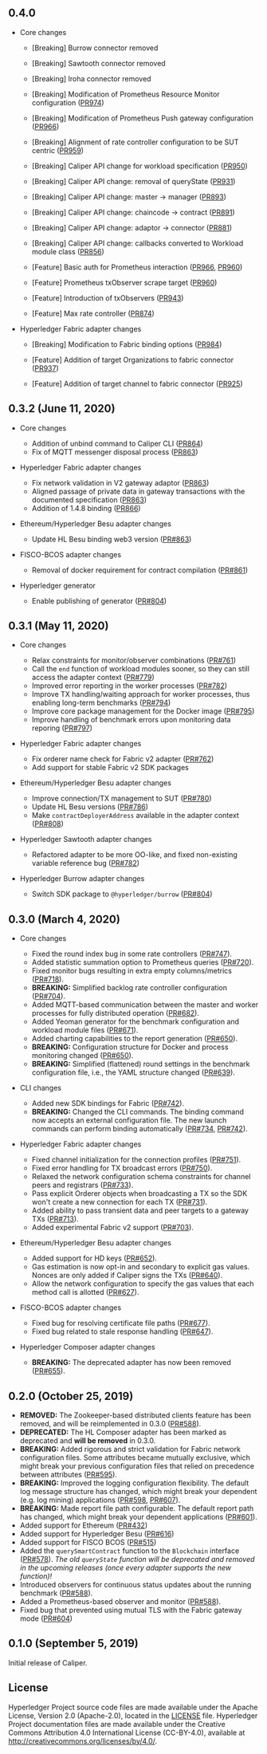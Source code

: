 ## 0.4.0

* Core changes
  * [Breaking] Burrow connector removed
  * [Breaking] Sawtooth connector removed
  * [Breaking] Iroha connector removed
  * [Breaking] Modification of Prometheus Resource Monitor configuration ([PR974](https://github.com/hyperledger/caliper/pull/974))
  * [Breaking] Modification of Prometheus Push gateway configuration ([PR966](https://github.com/hyperledger/caliper/pull/966))
  * [Breaking] Alignment of rate controller configuration to be SUT centric ([PR959](https://github.com/hyperledger/caliper/pull/959))
  * [Breaking] Caliper API change for workload specification ([PR950](https://github.com/hyperledger/caliper/pull/950))
  * [Breaking] Caliper API change: removal of queryState ([PR931](https://github.com/hyperledger/caliper/pull/931))
  * [Breaking] Caliper API change: master -> manager ([PR893](https://github.com/hyperledger/caliper/pull/893))
  * [Breaking] Caliper API change: chaincode -> contract ([PR891](https://github.com/hyperledger/caliper/pull/891))
  * [Breaking] Caliper API change: adaptor -> connector ([PR881](https://github.com/hyperledger/caliper/pull/881))
  * [Breaking] Caliper API change: callbacks converted to Workload module class ([PR856](https://github.com/hyperledger/caliper/pull/856))

  * [Feature] Basic auth for Prometheus interaction ([PR966](https://github.com/hyperledger/caliper/pull/966), [PR960](https://github.com/hyperledger/caliper/pull/960))
  * [Feature] Prometheus txObserver scrape target ([PR960](https://github.com/hyperledger/caliper/pull/960))
  * [Feature] Introduction of txObservers ([PR943](https://github.com/hyperledger/caliper/pull/943))
  * [Feature] Max rate controller ([PR874](https://github.com/hyperledger/caliper/pull/874))

* Hyperledger Fabric adapter changes
  * [Breaking] Modification to Fabric binding options ([PR984](https://github.com/hyperledger/caliper/pull/984))

  * [Feature] Addition of target Organizations to fabric connector  ([PR937](https://github.com/hyperledger/caliper/pull/937))
  * [Feature] Addition of target channel to fabric connector  ([PR925](https://github.com/hyperledger/caliper/pull/925))

## 0.3.2 (June 11, 2020)

* Core changes
  * Addition of unbind command to Caliper CLI ([PR864](https://github.com/hyperledger/caliper/pull/864))
  * Fix of MQTT messenger disposal process ([PR863](https://github.com/hyperledger/caliper/pull/863))
  
* Hyperledger Fabric adapter changes
  * Fix network validation in V2 gateway adaptor ([PR863](https://github.com/hyperledger/caliper/pull/863))
  * Aligned passage of private data in gateway transactions with the documented specification ([PR863](https://github.com/hyperledger/caliper/pull/863))
  * Addition of 1.4.8 binding ([PR866](https://github.com/hyperledger/caliper/pull/866))

* Ethereum/Hyperledger Besu adapter changes
  * Update HL Besu binding web3 version ([PR#863](https://github.com/hyperledger/caliper/pull/863))

* FISCO-BCOS adapter changes
  * Removal of docker requirement for contract compilation ([PR#861](https://github.com/hyperledger/caliper/pull/861))

* Hyperledger generator
  * Enable publishing of generator ([PR#804](https://github.com/hyperledger/caliper/pull/804))

## 0.3.1 (May 11, 2020)

* Core changes
  * Relax constraints for monitor/observer combinations ([PR#761](https://github.com/hyperledger/caliper/pull/761))
  * Call the `end` function of workload modules sooner, so they can still access the adapter context ([PR#779](https://github.com/hyperledger/caliper/pull/779))
  * Improved error reporting in the worker processes ([PR#782](https://github.com/hyperledger/caliper/pull/782))
  * Improve TX handling/waiting approach for worker processes, thus enabling long-term benchmarks ([PR#794](https://github.com/hyperledger/caliper/pull/794)) 
  * Improve core package management for the Docker image ([PR#795](https://github.com/hyperledger/caliper/pull/795))
  * Improve handling of benchmark errors upon monitoring data reporing ([PR#797](https://github.com/hyperledger/caliper/pull/797))
  
* Hyperledger Fabric adapter changes
  * Fix orderer name check for Fabric v2 adapter ([PR#762](https://github.com/hyperledger/caliper/pull/762))  
  * Add support for stable Fabric v2 SDK packages

* Ethereum/Hyperledger Besu adapter changes
  * Improve connection/TX management to SUT ([PR#780](https://github.com/hyperledger/caliper/pull/780))
  * Update HL Besu versions ([PR#786](https://github.com/hyperledger/caliper/pull/786))
  * Make `contractDeployerAddress` available in the adapter context ([PR#808](https://github.com/hyperledger/caliper/pull/808))
  
* Hyperledger Sawtooth adapter changes
  * Refactored adapter to be more OO-like, and fixed non-existing variable reference bug ([PR#782](https://github.com/hyperledger/caliper/pull/782))
  
* Hyperledger Burrow adapter changes
  * Switch SDK package to `@hyperledger/burrow` ([PR#804](https://github.com/hyperledger/caliper/pull/804))

## 0.3.0 (March 4, 2020)

* Core changes
  * Fixed the round index bug in some rate controllers ([PR#747](https://github.com/hyperledger/caliper/pull/747)).
  * Added statistic summation option to Prometheus queries ([PR#720](https://github.com/hyperledger/caliper/pull/720)).
  * Fixed monitor bugs resulting in extra empty columns/metrics ([PR#718](https://github.com/hyperledger/caliper/pull/718)).
  * __BREAKING:__ Simplified backlog rate controller configuration ([PR#704](https://github.com/hyperledger/caliper/pull/704)).
  * Added MQTT-based communication between the master and worker processes for fully distributed operation ([PR#682](https://github.com/hyperledger/caliper/pull/682)).
  * Added Yeoman generator for the benchmark configuration and workload module files ([PR#671](https://github.com/hyperledger/caliper/pull/671)).
  * Added charting capabilities to the report generation ([PR#650](https://github.com/hyperledger/caliper/pull/650)).
  * __BREAKING:__ Configuration structure for Docker and process monitoring changed ([PR#650](https://github.com/hyperledger/caliper/pull/650)).
  * __BREAKING:__ Simplified (flattened) round settings in the benchmark configuration file, i.e., the YAML structure changed ([PR#639](https://github.com/hyperledger/caliper/pull/639)).
  
* CLI changes
  * Added new SDK bindings for Fabric ([PR#742](https://github.com/hyperledger/caliper/pull/742)).
  * __BREAKING:__ Changed the CLI commands. The binding command now accepts an external configuration file. The new launch commands can perform binding automatically ([PR#734](https://github.com/hyperledger/caliper/pull/734), [PR#742](https://github.com/hyperledger/caliper/pull/742)).
  
* Hyperledger Fabric adapter changes
  * Fixed channel initialization for the connection profiles ([PR#751](https://github.com/hyperledger/caliper/pull/751)).
  * Fixed error handling for TX broadcast errors ([PR#750](https://github.com/hyperledger/caliper/pull/750)).
  * Relaxed the network configuration schema constraints for channel peers and registrars ([PR#733](https://github.com/hyperledger/caliper/pull/733)).
  * Pass explicit Orderer objects when broadcasting a TX so the SDK won't create a new connection for each TX ([PR#731](https://github.com/hyperledger/caliper/pull/731)).
  * Added ability to pass transient data and peer targets to a gateway TXs ([PR#713](https://github.com/hyperledger/caliper/pull/713)).
  * Added experimental Fabric v2 support ([PR#703](https://github.com/hyperledger/caliper/pull/703)).

* Ethereum/Hyperledger Besu adapter changes
  * Added support for HD keys ([PR#652](https://github.com/hyperledger/caliper/pull/652)).
  * Gas estimation is now opt-in and secondary to explicit gas values. Nonces are only added if Caliper signs the TXs ([PR#640](https://github.com/hyperledger/caliper/pull/640)).
  * Allow the network configuration to specify the gas values that each method call is allotted ([PR#627](https://github.com/hyperledger/caliper/pull/627)).

* FISCO-BCOS adapter changes
  * Fixed bug for resolving certificate file paths ([PR#677](https://github.com/hyperledger/caliper/pull/677)).
  * Fixed bug related to stale response handling ([PR#647](https://github.com/hyperledger/caliper/pull/647)).

* Hyperledger Composer adapter changes
  * __BREAKING:__ The deprecated adapter has now been removed ([PR#655](https://github.com/hyperledger/caliper/pull/655)).


## 0.2.0 (October 25, 2019)

* __REMOVED:__ The Zookeeper-based distributed clients feature has been removed, and will be reimplemented in 0.3.0 ([PR#588](https://github.com/hyperledger/caliper/pull/588)).
* __DEPRECATED:__ The HL Composer adapter has been marked as deprecated and __will be removed__ in 0.3.0.
* __BREAKING:__ Added rigorous and strict validation for Fabric network configuration files. Some attributes became mutually exclusive, which might break your previous configuration files that relied on precedence between attributes ([PR#595](https://github.com/hyperledger/caliper/pull/595)).
* __BREAKING:__ Improved the logging configuration flexibility. The default log message structure has changed, which might break your dependent (e.g. log mining) applications ([PR#598](https://github.com/hyperledger/caliper/pull/595), [PR#607](https://github.com/hyperledger/caliper/pull/607)).
* __BREAKING:__ Made report file path configurable. The default report path has changed, which might break your dependent applications ([PR#601](https://github.com/hyperledger/caliper/pull/601)).
* Added support for Ethereum ([PR#432](https://github.com/hyperledger/caliper/pull/432))
* Added support for Hyperledger Besu ([PR#616](https://github.com/hyperledger/caliper/pull/616))
* Added support for FISCO BCOS ([PR#515](https://github.com/hyperledger/caliper/pull/515))
* Added the `querySmartContract` function to the `Blockchain` interface ([PR#578](https://github.com/hyperledger/caliper/pull/578)). _The old `queryState` function will be deprecated and removed in the upcoming releases (once every adapter supports the new function)!_
* Introduced observers for continuous status updates about the running benchmark ([PR#588](https://github.com/hyperledger/caliper/pull/588)).
* Added a Prometheus-based observer and monitor ([PR#588](https://github.com/hyperledger/caliper/pull/588)).
* Fixed bug that prevented using mutual TLS with the Fabric gateway mode ([PR#604](https://github.com/hyperledger/caliper/pull/604))

## 0.1.0 (September 5, 2019)
Initial release of Caliper.

## License
Hyperledger Project source code files are made available under the Apache License, Version 2.0 (Apache-2.0), located in the [LICENSE](LICENSE) file. Hyperledger Project documentation files are made available under the Creative Commons Attribution 4.0 International License (CC-BY-4.0), available at http://creativecommons.org/licenses/by/4.0/.
